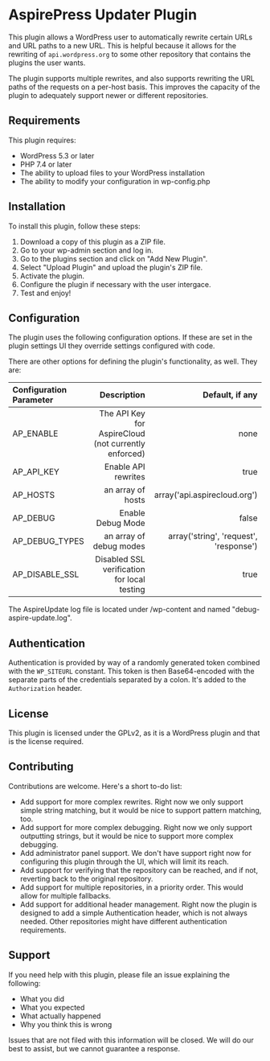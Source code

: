 # AspirePress Updater Plugin

This plugin allows a WordPress user to automatically rewrite certain URLs and URL paths to a new URL. This is
helpful because it allows for the rewriting of `api.wordpress.org` to some other repository that contains the plugins
the user wants.

The plugin supports multiple rewrites, and also supports rewriting the URL paths of the requests on a per-host basis.
This improves the capacity of the plugin to adequately support newer or different repositories.

## Requirements

This plugin requires:

* WordPress 5.3 or later
* PHP 7.4 or later
* The ability to upload files to your WordPress installation
* The ability to modify your configuration in wp-config.php

## Installation

To install this plugin, follow these steps:

1. Download a copy of this plugin as a ZIP file.
2. Go to your wp-admin section and log in.
3. Go to the plugins section and click on "Add New Plugin".
4. Select "Upload Plugin" and upload the plugin's ZIP file.
5. Activate the plugin.
6. Configure the plugin if necessary with the user intergace.
7. Test and enjoy!

## Configuration

The plugin uses the following configuration options. If these are set in the plugin settings UI they override settings configured with code. 

There are other options for defining the plugin's functionality, as well. They are:


| Configuration Parameter |                                          Description |                        Default, if any |
| :---------------------- | ---------------------------------------------------: | -------------------------------------: |
| AP_ENABLE               | The API Key for AspireCloud (not currently enforced) |                                   none |
| AP_API_KEY              |                                  Enable API rewrites |                                   true |
| AP_HOSTS                |                                    an array of hosts |           array('api.aspirecloud.org') |
| AP_DEBUG                |                                    Enable Debug Mode |                                  false |
| AP_DEBUG_TYPES          |                              an array of debug modes | array('string', 'request', 'response') |
| AP_DISABLE_SSL          |          Disabled SSL verification for local testing |                                   true |

The AspireUpdate log file is located under /wp-content and named "debug-aspire-update.log".


## Authentication

Authentication is provided by way of a randomly generated token combined with the `WP_SITEURL` constant. This token is
then Base64-encoded with the separate parts of the credentials separated by a colon. It's added to the `Authorization`
header.


## License

This plugin is licensed under the GPLv2, as it is a WordPress plugin and that is the license required.

## Contributing

Contributions are welcome. Here's a short to-do list:

* Add support for more complex rewrites. Right now we only support simple string matching, but it would be nice to support pattern matching, too.
* Add support for more complex debugging. Right now we only support outputting strings, but it would be nice to support more complex debugging.
* Add administrator panel support. We don't have support right now for configuring this plugin through the UI, which will limit its reach.
* Add support for verifying that the repository can be reached, and if not, reverting back to the original repository.
* Add support for multiple repositories, in a priority order. This would allow for multiple fallbacks.
* Add support for additional header management. Right now the plugin is designed to add a simple Authentication header, which is not always needed. Other repositories might have different authentication requirements.

## Support

If you need help with this plugin, please file an issue explaining the following:

* What you did
* What you expected
* What actually happened
* Why you think this is wrong

Issues that are not filed with this information will be closed. We will do our best to assist, but we cannot guarantee a response.

